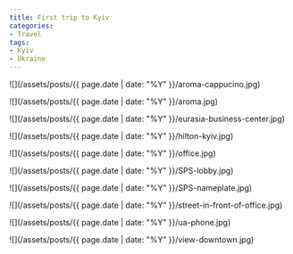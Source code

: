 ```yaml
---
title: First trip to Kyiv
categories:
- Travel
tags:
- Kyiv
- Ukraine
---
```




  
   ![](/assets/posts/{{ page.date | date: "%Y" }}/aroma-cappucino.jpg)
  

  
   ![](/assets/posts/{{ page.date | date: "%Y" }}/aroma.jpg)
  

  
   ![](/assets/posts/{{ page.date | date: "%Y" }}/eurasia-business-center.jpg)
  

  
   ![](/assets/posts/{{ page.date | date: "%Y" }}/hilton-kyiv.jpg)
  

  
   ![](/assets/posts/{{ page.date | date: "%Y" }}/office.jpg)
  

  
   ![](/assets/posts/{{ page.date | date: "%Y" }}/SPS-lobby.jpg)
  

  
   ![](/assets/posts/{{ page.date | date: "%Y" }}/SPS-nameplate.jpg)
  

  
   ![](/assets/posts/{{ page.date | date: "%Y" }}/street-in-front-of-office.jpg)
  

  
   ![](/assets/posts/{{ page.date | date: "%Y" }}/ua-phone.jpg)
  

  
   ![](/assets/posts/{{ page.date | date: "%Y" }}/view-downtown.jpg)
  


